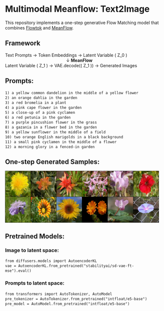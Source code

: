 # Multimodal Meanflow: Text2Image

This repository implements a one-step generative Flow Matching model that combines [Flowtok](https://arxiv.org/pdf/2503.10772) and [MeanFlow](https://arxiv.org/abs/2505.13447).
## Framework
Text Prompts → Token Embeddings → Latent Variable \( Z_0 \)  
                                  ↓ **MeanFlow**  
                                  Latent Variable \( Z_1 \) → VAE.decode(\( Z_1 \)) → Generated Images
## Prompts:
    1) a yellow common dandelion in the middle of a yellow flower
    2) an orange dahlia in the garden
    3) a red bromelia in a plant
    4) a pink cape flower in the garden
    5) a close-up of a pink cyclamen
    6) a red petunia in the garden
    7) a purple pincushion flower in the grass
    8) a gazania in a flower bed in the garden
    9) a yellow sunflower in the middle of a field
    10) two orange English marigolds in a black background
    11) a small pink cyclamen in the middle of a flower
    12) a morning glory in a fenced-in garden
    
## One-step Generated Samples:
![Samples](Samples.png)

## Pretrained Models:
### Image to latent space:
```
from diffusers.models import AutoencoderKL
vae = AutoencoderKL.from_pretrained("stabilityai/sd-vae-ft-mse").eval()
```
### Prompts to latent space:
```
from transformers import AutoTokenizer, AutoModel
pre_tokenizer = AutoTokenizer.from_pretrained("intfloat/e5-base")
pre_model = AutoModel.from_pretrained("intfloat/e5-base")
```


